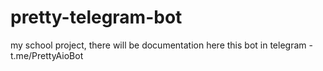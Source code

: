 # pretty-telegram-bot
my school project, there will be documentation here
this bot in telegram - t.me/PrettyAioBot
